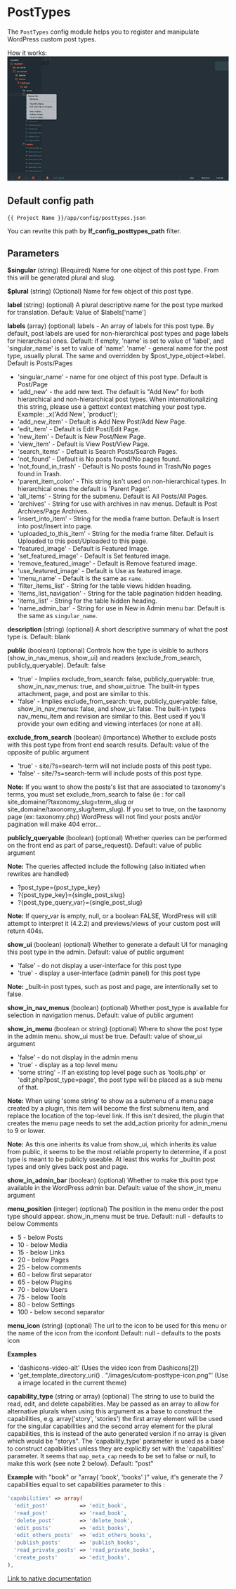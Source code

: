 PostTypes
===

The `PostTypes` config module helps you to register and manipulate WordPress custom post types.

How it works: ![Actions](images/posttypes.gif)

Default config path
---
`{{ Project Name }}/app/config/posttypes.json`

You can revrite this path by __lf\_config\_posttypes\_path__ filter.


Parameters
---
**$singular**
(string) (Required)  Name for one object of this post type. From this will be generated plural and slug.

**$plural**
(string) (Optional) Name for few object of this post type.

**label**
(string) (optional) A plural descriptive name for the post type marked for translation.
Default: Value of $labels['name']

**labels**
(array) (optional) labels - An array of labels for this post type. By default, post labels are used for non-hierarchical post types and page labels for hierarchical ones.
Default: if empty, 'name' is set to value of 'label', and 'singular_name' is set to value of 'name'.
'name' - general name for the post type, usually plural. The same and overridden by $post_type_object->label. Default is Posts/Pages

* 'singular_name' - name for one object of this post type. Default is Post/Page
* 'add_new' - the add new text. The default is "Add New" for both hierarchical and non-hierarchical post types. When internationalizing this string, please use a gettext context matching your post type. Example: _x('Add New', 'product');
* 'add_new_item' - Default is Add New Post/Add New Page.
* 'edit_item' - Default is Edit Post/Edit Page.
* 'new_item' - Default is New Post/New Page.
* 'view_item' - Default is View Post/View Page.
* 'search_items' - Default is Search Posts/Search Pages.
* 'not_found' - Default is No posts found/No pages found.
* 'not_found_in_trash' - Default is No posts found in Trash/No pages found in Trash.
* 'parent_item_colon' - This string isn't used on non-hierarchical types. In hierarchical ones the default is 'Parent Page:'.
* 'all_items' - String for the submenu. Default is All Posts/All Pages.
* 'archives' - String for use with archives in nav menus. Default is Post Archives/Page Archives.
* 'insert_into_item' - String for the media frame button. Default is Insert into post/Insert into page.
* 'uploaded_to_this_item' - String for the media frame filter. Default is Uploaded to this post/Uploaded to this page.
* 'featured_image' - Default is Featured Image.
* 'set_featured_image' - Default is Set featured image.
* 'remove_featured_image' - Default is Remove featured image.
* 'use_featured_image' - Default is Use as featured image.
* 'menu_name' - Default is the same as `name`.
* 'filter_items_list' - String for the table views hidden heading.
* 'items_list_navigation' - String for the table pagination hidden heading.
* 'items_list' - String for the table hidden heading.
* 'name_admin_bar' - String for use in New in Admin menu bar. Default is the same as `singular_name`.

**description**
(string) (optional) A short descriptive summary of what the post type is.
Default: blank

**public**
(boolean) (optional) Controls how the type is visible to authors (show_in_nav_menus, show_ui) and readers (exclude_from_search, publicly_queryable).
Default: false

* 'true' - Implies exclude_from_search: false, publicly_queryable: true, show_in_nav_menus: true, and show_ui:true. The built-in types attachment, page, and post are similar to this.
* 'false' - Implies exclude_from_search: true, publicly_queryable: false, show_in_nav_menus: false, and show_ui: false. The built-in types nav_menu_item and revision are similar to this. Best used if you'll provide your own editing and viewing interfaces (or none at all).

**exclude\_from\_search**
(boolean) (importance) Whether to exclude posts with this post type from front end search results.
Default: value of the opposite of public argument

* 'true' - site/?s=search-term will not include posts of this post type.
* 'false' - site/?s=search-term will include posts of this post type.

**Note:** If you want to show the posts's list that are associated to taxonomy's terms, you must set exclude_from_search to false (ie : for call site_domaine/?taxonomy_slug=term_slug or site_domaine/taxonomy_slug/term_slug). If you set to true, on the taxonomy page (ex: taxonomy.php) WordPress will not find your posts and/or pagination will make 404 error...


**publicly\_queryable**
(boolean) (optional) Whether queries can be performed on the front end as part of parse_request().
Default: value of public argument

**Note:** The queries affected include the following (also initiated when rewrites are handled)

* ?post_type={post_type_key}
* ?{post_type_key}={single_post_slug}
* ?{post_type_query_var}={single_post_slug}

**Note:** If query_var is empty, null, or a boolean FALSE, WordPress will still attempt to interpret it (4.2.2) and previews/views of your custom post will return 404s.

**show\_ui**
(boolean) (optional) Whether to generate a default UI for managing this post type in the admin.
Default: value of public argument

* 'false' - do not display a user-interface for this post type
* 'true' - display a user-interface (admin panel) for this post type

**Note:** _built-in post types, such as post and page, are intentionally set to false.

**show\_in\_nav\_menus**
(boolean) (optional) Whether post_type is available for selection in navigation menus.
Default: value of public argument

**show\_in\_menu**
(boolean or string) (optional) Where to show the post type in the admin menu. show_ui must be true.
Default: value of show_ui argument

* 'false' - do not display in the admin menu
* 'true' - display as a top level menu
* 'some string' - If an existing top level page such as 'tools.php' or 'edit.php?post_type=page', the post type will be placed as a sub menu of that.

**Note:** When using 'some string' to show as a submenu of a menu page created by a plugin, this item will become the first submenu item, and replace the location of the top-level link. If this isn't desired, the plugin that creates the menu page needs to set the add_action priority for admin_menu to 9 or lower.

**Note:** As this one inherits its value from show_ui, which inherits its value from public, it seems to be the most reliable property to determine, if a post type is meant to be publicly useable. At least this works for _builtin post types and only gives back post and page.

**show\_in\_admin\_bar**
(boolean) (optional) Whether to make this post type available in the WordPress admin bar.
Default: value of the show_in_menu argument

**menu_position**
(integer) (optional) The position in the menu order the post type should appear. show_in_menu must be true.
Default: null - defaults to below Comments

* 5 - below Posts
* 10 - below Media
* 15 - below Links
* 20 - below Pages
* 25 - below comments
* 60 - below first separator
* 65 - below Plugins
* 70 - below Users
* 75 - below Tools
* 80 - below Settings
* 100 - below second separator

**menu_icon**
(string) (optional) The url to the icon to be used for this menu or the name of the icon from the iconfont
Default: null - defaults to the posts icon

**Examples**

* 'dashicons-video-alt' (Uses the video icon from Dashicons[2])
* 'get_template_directory_uri() . "/images/cutom-posttype-icon.png"' (Use a image located in the current theme)

**capability_type**
(string or array) (optional) The string to use to build the read, edit, and delete capabilities. May be passed as an array to allow for alternative plurals when using this argument as a base to construct the capabilities, e.g. array('story', 'stories') the first array element will be used for the singular capabilities and the second array element for the plural capabilities, this is instead of the auto generated version if no array is given which would be "storys". The 'capability_type' parameter is used as a base to construct capabilities unless they are explicitly set with the 'capabilities' parameter. It seems that `map_meta_cap` needs to be set to false or null, to make this work (see note 2 below).
Default: "post"

**Example** with "book" or "array( 'book', 'books' )" value, it's generate the 7 capabilities equal to set capabilities parameter to this :

```php
'capabilities' => array(
  'edit_post'          => 'edit_book', 
  'read_post'          => 'read_book', 
  'delete_post'        => 'delete_book', 
  'edit_posts'         => 'edit_books', 
  'edit_others_posts'  => 'edit_others_books', 
  'publish_posts'      => 'publish_books',       
  'read_private_posts' => 'read_private_books', 
  'create_posts'       => 'edit_books', 
),
```

[Link to native documentation](https://codex.wordpress.org/Function_Reference/register_post_type)